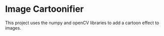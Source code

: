 # Image Cartoonifier

This project uses the numpy and openCV libraries to add a cartoon effect to images.
